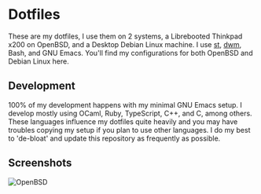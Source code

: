 # Dotfiles
These are my dotfiles, I use them on 2 systems, a Librebooted Thinkpad x200 on OpenBSD, and a Desktop Debian Linux machine. I use [st](https://github.com/rawleyfowler/st), [dwm](https://github.com/rawleyfowler/dwm), Bash, and GNU Emacs. You'll find my configurations for both OpenBSD and Debian Linux here.

## Development
100% of my development happens with my minimal GNU Emacs setup. I develop mostly using OCaml, Ruby, TypeScript, C++, and C, among others. These languages influence my dotfiles quite heavily and you may have troubles copying my setup if you plan to use other languages. I do my best to 'de-bloat' and update this repository as frequently as possible.

## Screenshots
![OpenBSD](https://preview.redd.it/dztjwlx30w791.png?width=960&crop=smart&auto=webp&s=ae86b47602e45d7bf04784a95729b31cc6e4a748)
